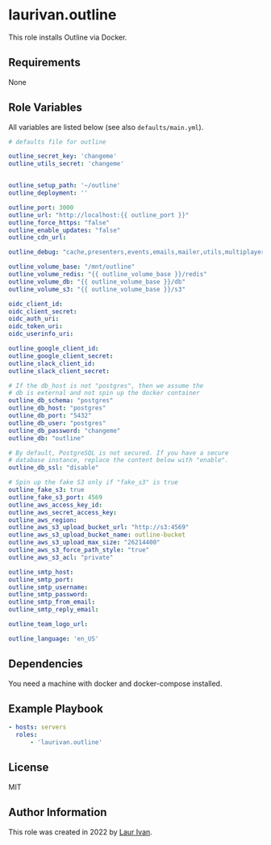 # laurivan.outline

This role installs Outline via Docker.

## Requirements

None

## Role Variables

All variables are listed below (see also `defaults/main.yml`).

```yml
# defaults file for outline

outline_secret_key: 'changeme'
outline_utils_secret: 'changeme'


outline_setup_path: '~/outline'
outline_deployment: ''

outline_port: 3000
outline_url: "http://localhost:{{ outline_port }}"
outline_force_https: "false"
outline_enable_updates: "false"
outline_cdn_url: 

outline_debug: "cache,presenters,events,emails,mailer,utils,multiplayer,server,services"

outline_volume_base: "/mnt/outline"
outline_volume_redis: "{{ outline_volume_base }}/redis"
outline_volume_db: "{{ outline_volume_base }}/db"
outline_volume_s3: "{{ outline_volume_base }}/s3"

oidc_client_id:
oidc_client_secret:
oidc_auth_uri:
oidc_token_uri:
oidc_userinfo_uri:

outline_google_client_id:
outline_google_client_secret:
outline_slack_client_id:
outline_slack_client_secret:

# If the db_host is not "postgres", then we assume the
# db is external and not spin up the docker container
outline_db_schema: "postgres"
outline_db_host: "postgres"
outline_db_port: "5432"
outline_db_user: "postgres"
outline_db_password: "changeme"
outline_db: "outline"

# By default, PostgreSQL is not secured. If you have a secure
# database instance, replace the content below with "enable".
outline_db_ssl: "disable"

# Spin up the fake S3 only if "fake_s3" is true
outline_fake_s3: true
outline_fake_s3_port: 4569
outline_aws_access_key_id:
outline_aws_secret_access_key:
outline_aws_region:
outline_aws_s3_upload_bucket_url: "http://s3:4569"
outline_aws_s3_upload_bucket_name: outline-bucket
outline_aws_s3_upload_max_size: "26214400"
outline_aws_s3_force_path_style: "true"
outline_aws_s3_acl: "private"

outline_smtp_host:
outline_smtp_port:
outline_smtp_username:
outline_smtp_password:
outline_smtp_from_email:
outline_smtp_reply_email:

outline_team_logo_url:

outline_language: 'en_US'
```

## Dependencies

You need a machine with docker and docker-compose installed.

## Example Playbook

```yml
- hosts: servers
  roles:
      - 'laurivan.outline'
```

## License

MIT

##  Author Information

This role was created in 2022 by [Laur Ivan](https://www.laurivan.com).
